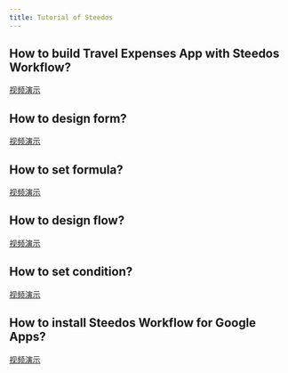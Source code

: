 ```yaml
---
title: Tutorial of Steedos
---
```


## How to build Travel Expenses App with Steedos Workflow?

<a class="slds-button slds-button_brand slds-m-right_medium slds-var-p-vertical_xx-small" href="http://oss.steedos.com/videos/us/1.%20How%20to%20use%20SteedOS%20Workflow.mp4" target="_blank">
视频演示
</a>

<p></p>

## How to design form?

<a class="slds-button slds-button_brand slds-m-right_medium slds-var-p-vertical_xx-small" href="http://oss.steedos.com/videos/us/2.%20How%20to%20design%20form.mp4" target="_blank">
视频演示
</a>

<p></p>

## How to set formula?

<a class="slds-button slds-button_brand slds-m-right_medium slds-var-p-vertical_xx-small" href="http://oss.steedos.com/videos/us/4.%20How%20to%20set%20formula.mp4" target="_blank">
视频演示
</a>

<p></p>

## How to design flow?

<a class="slds-button slds-button_brand slds-m-right_medium slds-var-p-vertical_xx-small" href="http://oss.steedos.com/videos/us/3.%20How%20to%20design%20flow.mp4" target="_blank">
视频演示
</a>

<p></p>

## How to set condition?

<a class="slds-button slds-button_brand slds-m-right_medium slds-var-p-vertical_xx-small" href="http://oss.steedos.com/videos/us/5.%20How%20to%20set%20condition.mp4" target="_blank">
视频演示
</a>

<p></p>

## How to install Steedos Workflow for Google Apps?

<a class="slds-button slds-button_brand slds-m-right_medium slds-var-p-vertical_xx-small" href="http://oss.steedos.com/videos/us/Google-Apps.mp4" target="_blank">
视频演示
</a>